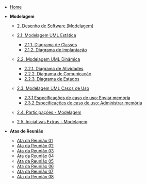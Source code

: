 <!-- docs/_sidebar.md -->

- [Home](README.md)

- **Modelagem**

  - [2. Desenho de Software (Modelagem)](./Modelagem/2.Modelagem.md)
  - [2.1. Modelagem UML Estática](./Modelagem/2.1.ModelagemEstatica.md)
    - [2.1.1. Diagrama de Classes](./Modelagem/2.1.1.DiagramaClasse.md)
    - [2.1.2. Diagrama de Implantação](./Modelagem/2.1.2.DiagramaImplantacao.md)
  - [2.2. Modelagem UML Dinâmica](./Modelagem/2.2.ModelagemDinamica.md)
    - [2.2.1. Diagrama de Atividades](./Modelagem/2.2.1.DiagramaAtividade.md)
    - [2.2.2. Diagrama de Comunicação](./Modelagem/2.2.2.DiagramaComunicacao.md)
    - [2.2.3. Diagrama de Estados](./Modelagem/2.2.3.DiagramaEstados.md)
  - [2.3. Modelagem UML Casos de Uso](./Modelagem/2.3.ModelagemOrganizacionalCasosDeUso.md)

    - [2.3.1 Especificações de caso de uso: Enviar memória](./Modelagem/2.3.1.ModelagemOrganizacionalCasosdeUsoEnviarMemoria.md)
    - [2.3.2 Especificações de caso de uso: Administrar memória](./Modelagem/2.3.2.ModelagemOrganizacionalCasosdeUsoAdministrarMemoria.md)

  - [2.4. Participações - Modelagem](./Modelagem/2.4.ParticipacoesModelagem.md)
  - [2.5. Iniciativas Extras - Modelagem](./Modelagem/2.5.IniciativasExtras.md)

- **Atas de Reunião**
  - [Ata da Reunião 01](./Atas/ata_reuniao1.md)
  - [Ata da Reunião 02](./Atas/ata_reuniao2.md)
  - [Ata da Reunião 03](./Atas/ata_reuniao3.md)
  - [Ata da Reunião 04](./Atas/ata_reuniao4.md)
  - [Ata da Reunião 05](./Atas/ata_reuniao5.md)
  - [Ata da Reunião 06](./Atas/ata_reunião6.md)
  - [Ata da Reunião 07](./Atas/ata_reuniao7.md)
  - [Ata da Reunião 08](./Atas/ata_reuniao8.md)
